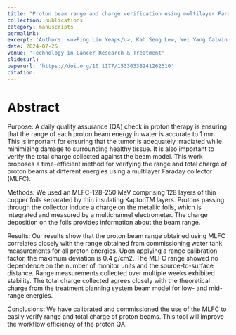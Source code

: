 ```yaml
---
title: "Proton beam range and charge verification using multilayer Faraday collector"
collection: publications
category: manuscripts
permalink: 
excerpt: 'Authors: <u>Ping Lin Yeap</u>, Kah Seng Lew, Wei Yang Calvin Koh, Clifford Ghee Ann Chua, Andrew Wibawa, Zubin Master, James Cheow Lei Lee, Sung Yong Park, Hong Qi Tan'
date: 2024-07-25
venue: 'Technology in Cancer Research & Treatment'
slidesurl: 
paperurl: 'https://doi.org/10.1177/15330338241262610'
citation: 
---
```


Abstract
=====
Purpose: A daily quality assurance (QA) check in proton therapy is ensuring that the range of each proton beam energy in water is accurate to 1 mm. This is important for ensuring that the tumor is adequately irradiated while minimizing damage to surrounding healthy tissue. It is also important to verify the total charge collected against the beam model. This work proposes a time-efficient method for verifying the range and total charge of proton beams at different energies using a multilayer Faraday collector (MLFC).

Methods: We used an MLFC-128-250 MeV comprising 128 layers of thin copper foils separated by thin insulating KaptonTM layers. Protons passing through the collector induce a charge on the metallic foils, which is integrated and measured by a multichannel electrometer. The charge deposition on the foils provides information about the beam range.

Results: Our results show that the proton beam range obtained using MLFC correlates closely with the range obtained from commissioning water tank measurements for all proton energies. Upon applying a range calibration factor, the maximum deviation is 0.4 g/cm2. The MLFC range showed no dependence on the number of monitor units and the source-to-surface distance. Range measurements collected over multiple weeks exhibited stability. The total charge collected agrees closely with the theoretical charge from the treatment planning system beam model for low- and mid-range energies.

Conclusions: We have calibrated and commissioned the use of the MLFC to easily verify range and total charge of proton beams. This tool will improve the workflow efficiency of the proton QA.
